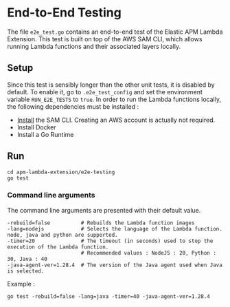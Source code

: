 # End-to-End Testing

The file `e2e_test.go` contains an end-to-end test of the Elastic APM Lambda Extension. This test is built on top of the AWS SAM CLI, which allows running Lambda functions and their associated layers locally.

## Setup

Since this test is sensibly longer than the other unit tests, it is disabled by default. To enable it, go to `.e2e_test_config` and set the environment variable `RUN_E2E_TESTS` to `true`.
In order to run the Lambda functions locally, the following dependencies must be installed : 
- [Install](https://docs.aws.amazon.com/serverless-application-model/latest/developerguide/serverless-sam-cli-install.html) the SAM CLI. Creating an AWS account is actually not required.
- Install Docker
- Install a Go Runtime

## Run

```shell
cd apm-lambda-extension/e2e-testing
go test
```

### Command line arguments 
The command line arguments are presented with their default value.
```shell
-rebuild=false          # Rebuilds the Lambda function images
-lang=nodejs            # Selects the language of the Lambda function. node, java and python are supported.
-timer=20               # The timeout (in seconds) used to stop the execution of the Lambda function.
                        # Recommended values : NodeJS : 20, Python : 30, Java : 40
-java-agent-ver=1.28.4  # The version of the Java agent used when Java is selected.
```

Example :
```shell
go test -rebuild=false -lang=java -timer=40 -java-agent-ver=1.28.4
```


